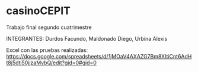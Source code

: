 # casinoCEPIT
Trabajo final segundo cuatrimestre

INTEGRANTES: Durdos Facundo, Maldonado Diego, Urbina Alexis

Excel con las pruebas realizadas: https://docs.google.com/spreadsheets/d/1jMOaV4AXAZG7Bm8XItiCnt6AdHt8j5dti50jjzaMvbQ/edit?gid=0#gid=0

